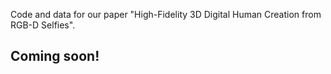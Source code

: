 Code and data for our paper "High-Fidelity 3D Digital Human Creation from RGB-D Selfies". 

## Coming soon! 
